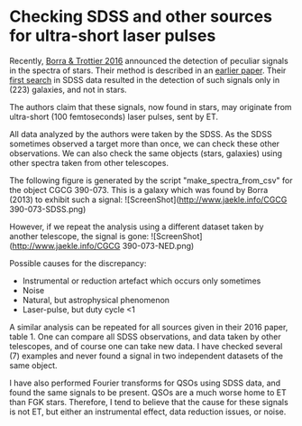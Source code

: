 # Checking SDSS and other sources for ultra-short laser pulses

Recently, [Borra &amp; Trottier 2016](https://arxiv.org/abs/1610.03031) announced the detection of peculiar signals in the spectra of stars. Their method is described in an [earlier paper](https://ui.adsabs.harvard.edu/#abs/2012AJ....144..181B/abstract). Their [first search](https://ui.adsabs.harvard.edu/#abs/2013ApJ...774..142B/abstract) in SDSS data resulted in the detection of such signals only in (223) galaxies, and not in stars. 

The authors claim that these signals, now found in stars, may originate from ultra-short (100 femtoseconds) laser pulses, sent by ET.

All data analyzed by the authors were taken by the SDSS. As the SDSS sometimes observed a target more than once, we can check these other observations. We can also check the same objects (stars, galaxies) using other spectra taken from other telescopes.

The following figure is generated by the script "make_spectra_from_csv" for the object CGCG 390-073. This is a galaxy which was found by Borra (2013) to exhibit such a signal:
![ScreenShot](http://www.jaekle.info/CGCG 390-073-SDSS.png)

However, if we repeat the analysis using a different dataset taken by another telescope, the signal is gone:
![ScreenShot](http://www.jaekle.info/CGCG 390-073-NED.png)

Possible causes for the discrepancy:
* Instrumental or reduction artefact which occurs only sometimes
* Noise
* Natural, but astrophysical phenomenon
* Laser-pulse, but duty cycle <1

A similar analysis can be repeated for all sources given in their 2016 paper, table 1. One can compare all SDSS observations, and data taken by other telescopes, and of course one can take new data. I have checked several (7) examples and never found a signal in two independent datasets of the same object.

I have also performed Fourier transforms for QSOs using SDSS data, and found the same signals to be present. QSOs are a much worse home to ET than FGK stars. Therefore, I tend to believe that the cause for these signals is not ET, but either an instrumental effect, data reduction issues, or noise.
